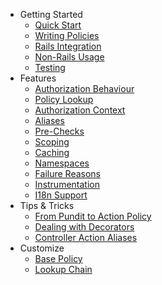 * Getting Started
  * [Quick Start](quick_start.md)
  * [Writing Policies](writing_policies.md)
  * [Rails Integration](rails.md)
  * [Non-Rails Usage](non_rails.md)
  * [Testing](testing.md)
* Features
  * [Authorization Behaviour](behaviour.md)
  * [Policy Lookup](lookup_chain.md)
  * [Authorization Context](authorization_context.md)
  * [Aliases](aliases.md)
  * [Pre-Checks](pre_checks.md)
  * [Scoping](scoping.md)
  * [Caching](caching.md)
  * [Namespaces](namespaces.md)
  * [Failure Reasons](reasons.md)
  * [Instrumentation](instrumentation.md)
  * [I18n Support](i18n.md)
* Tips & Tricks
  * [From Pundit to Action Policy](./pundit_migration.md)
  * [Dealing with Decorators](./decorators.md)
  * [Controller Action Aliases](controller_action_aliases.md)
* Customize
  * [Base Policy](custom_policy.md)
  * [Lookup Chain](custom_lookup_chain.md)
